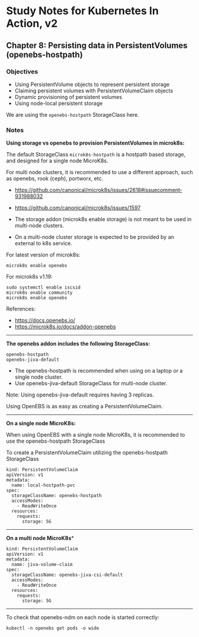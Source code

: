 # Study Notes for Kubernetes In Action, v2

## Chapter 8: Persisting data in PersistentVolumes (openebs-hostpath)

### Objectives
- Using PersistentVolume objects to represent persistent storage
- Claiming persistent volumes with PersistentVolumeClaim objects
- Dynamic provisioning of persistent volumes
- Using node-local persistent storage

We are using the `openebs-hostpath` StorageClass here.

### Notes

**Using storage vs openebs to provision PersistentVolumes in microk8s:**

The default StorageClass `microk8s-hostpath` is a hostpath based storage, and designed for a single node MicroK8s.

For multi node clusters, it is recommended to use a different approach, such as openebs, rook (ceph), portworx, etc.


* https://github.com/canonical/microk8s/issues/2618#issuecomment-931988032
* https://github.com/canonical/microk8s/issues/1597

* The storage addon (microk8s enable storage) is not meant to be used in multi-node clusters. 
* On a multi-node cluster storage is expected to be provided by an external to k8s service. 


For latest version of microk8s:

```
microk8s enable openebs
```


For microk8s v1.19:

```
sudo systemctl enable iscsid
microk8s enable community
microk8s enable openebs
```


References:

* https://docs.openebs.io/
* https://microk8s.io/docs/addon-openebs

---

**The openebs addon includes the following StorageClass:**

```
openebs-hostpath
openebs-jiva-default
```

* The openebs-hostpath is recommended when using on a laptop or a single node cluster. 
* Use openebs-jiva-default StorageClass for multi-node cluster.


Note: Using openebs-jiva-default requires having 3 replicas.

Using OpenEBS is as easy as creating a PersistentVolumeClaim.

---

**On a single node MicroK8s:**

When using OpenEBS with a single node MicroK8s, it is recommended to use the openebs-hostpath StorageClass

To create a PersistentVolumeClaim utilizing the openebs-hostpath StorageClass

```
kind: PersistentVolumeClaim 
apiVersion: v1
metadata:
  name: local-hostpath-pvc
spec:
  storageClassName: openebs-hostpath
  accessModes:
    - ReadWriteOnce
  resources:
    requests:
      storage: 5G
```

---

**On a multi node MicroK8s***


```
kind: PersistentVolumeClaim
apiVersion: v1
metadata:
  name: jiva-volume-claim
spec:
  storageClassName: openebs-jiva-csi-default
  accessModes:
    - ReadWriteOnce
  resources:
    requests:
      storage: 5G
```

---

To check that openebs-ndm on each node is started correctly:

```
kubectl -n openebs get pods -o wide
```




